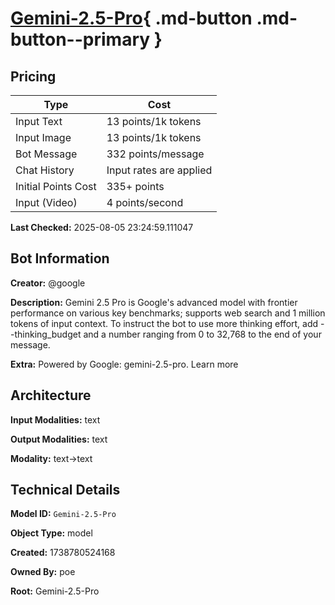 # [Gemini-2.5-Pro](https://poe.com/Gemini-2.5-Pro){ .md-button .md-button--primary }

## Pricing

| Type | Cost |
|------|------|
| Input Text | 13 points/1k tokens |
| Input Image | 13 points/1k tokens |
| Bot Message | 332 points/message |
| Chat History | Input rates are applied |
| Initial Points Cost | 335+ points |
| Input (Video) | 4 points/second |

**Last Checked:** 2025-08-05 23:24:59.111047


## Bot Information

**Creator:** @google

**Description:** Gemini 2.5 Pro is Google's advanced model with frontier performance on various key benchmarks; supports web search and 1 million tokens of input context.
To instruct the bot to use more thinking effort, add --thinking_budget and a number ranging from 0 to 32,768 to the end of your message.

**Extra:** Powered by Google: gemini-2.5-pro. Learn more


## Architecture

**Input Modalities:** text

**Output Modalities:** text

**Modality:** text->text


## Technical Details

**Model ID:** `Gemini-2.5-Pro`

**Object Type:** model

**Created:** 1738780524168

**Owned By:** poe

**Root:** Gemini-2.5-Pro
